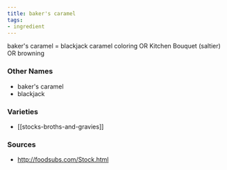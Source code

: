 ```yaml
---
title: baker's caramel
tags:
- ingredient
---
```

baker's caramel = blackjack caramel coloring OR Kitchen Bouquet (saltier) OR browning

### Other Names

* baker's caramel
* blackjack

### Varieties

* [[stocks-broths-and-gravies]]

### Sources
* http://foodsubs.com/Stock.html
